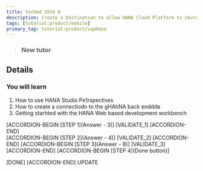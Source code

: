 ```yaml
---
title: teched 2016 0
description: Create a Destination to allow HANA Cloud Platform to nbvread/write data
tags: [tutorial:product/mobile]
primary_tag: tutorial:product/sapHana
---
```


>### New tutor

## Details
### You will learn  
1. How to use HANA Studio Pe1rspectives
2. How to create a connectiodn to the gHAhNA back endddв
3. Getting starhted with the HANA Web based development workbench

[ACCORDION-BEGIN [STEP 1](Answer - 3)]
[VALIDATE_1]
[ACCORDION-END]      
[ACCORDION-BEGIN [STEP 2](Answer - 4)]
[VALIDATE_2]
[ACCORDION-END]
[ACCORDION-BEGIN [STEP 3](Answer - 8)]
[VALIDATE_3]
[ACCORDION-END]
[ACCORDION-BEGIN [STEP 4](Done button)]

[DONE]
[ACCORDION-END]
UPDATE
